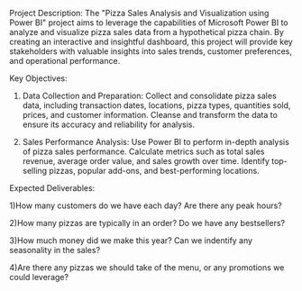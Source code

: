 Project Description:
The "Pizza Sales Analysis and Visualization using Power BI" project aims to leverage the capabilities of Microsoft Power BI to analyze and visualize pizza sales data from a hypothetical pizza chain. By creating an interactive and insightful dashboard, this project will provide key stakeholders with valuable insights into sales trends, customer preferences, and operational performance.

Key Objectives:

1) Data Collection and Preparation:
Collect and consolidate pizza sales data, including transaction dates, locations, pizza types, quantities sold, prices, and customer information. Cleanse and transform the data to ensure its accuracy and reliability for analysis.

3) Sales Performance Analysis:
Use Power BI to perform in-depth analysis of pizza sales performance. Calculate metrics such as total sales revenue, average order value, and sales growth over time. Identify top-selling pizzas, popular add-ons, and best-performing locations.

Expected Deliverables:

1)How many customers do we have each day? Are there any peak hours?

2)How many pizzas are typically in an order? Do we have any bestsellers?

3)How much money did we make this year? Can we indentify any seasonality in the sales?

4)Are there any pizzas we should take of the menu, or any promotions we could leverage?
